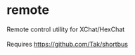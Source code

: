 # remote
Remote control utility for XChat/HexChat
<br/><br/>
Requires https://github.com/Tak/shortbus
